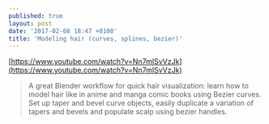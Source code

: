 ```yaml
---
published: true
layout: post
date: '2017-02-08 18:47 +0100'
title: 'Modeling hair (curves, splines, bezier)'
---
```

[https://www.youtube.com/watch?v=Nn7mISvVzJk](https://www.youtube.com/watch?v=Nn7mISvVzJk)

> A great Blender workflow for quick hair visualization: learn how to model hair like in anime and manga comic books using Bezier curves. Set up taper and bevel curve objects, easily duplicate a variation of tapers and bevels and populate scalp using bezier handles.
